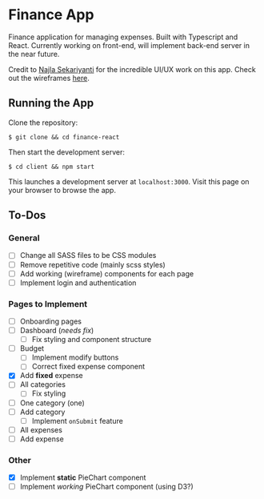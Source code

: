 # Finance App

Finance application for managing expenses. Built with Typescript and React. Currently working on front-end, will implement back-end server in the near future.

Credit to [Najla Sekariyanti](https://najlas.me) for the incredible UI/UX work on this app. Check out the wireframes [here](https://xd.adobe.com/spec/b7512e29-47ed-4f97-74f1-b958501c4539-c160/).

## Running the App

Clone the repository:

```
$ git clone && cd finance-react
```

Then start the development server:

```
$ cd client && npm start
```

This launches a development server at `localhost:3000`. Visit this page on your browser to browse the app.

## To-Dos

### General

- [ ] Change all SASS files to be CSS modules
- [ ] Remove repetitive code (mainly scss styles)
- [ ] Add working (wireframe) components for each page
- [ ] Implement login and authentication

### Pages to Implement

- [ ] Onboarding pages
- [ ] Dashboard (*needs fix*)
  - [ ] Fix styling and component structure
- [ ] Budget
  - [ ] Implement modify buttons
  - [ ] Correct fixed expense component
- [X] Add **fixed** expense
- [ ] All categories
  - [ ] Fix styling
- [ ] One category (one)
- [ ] Add category
  - [ ] Implement `onSubmit` feature
- [ ] All expenses
- [ ] Add expense

### Other

- [X] Implement **static** PieChart component
- [ ] Implement *working* PieChart component (using D3?)
